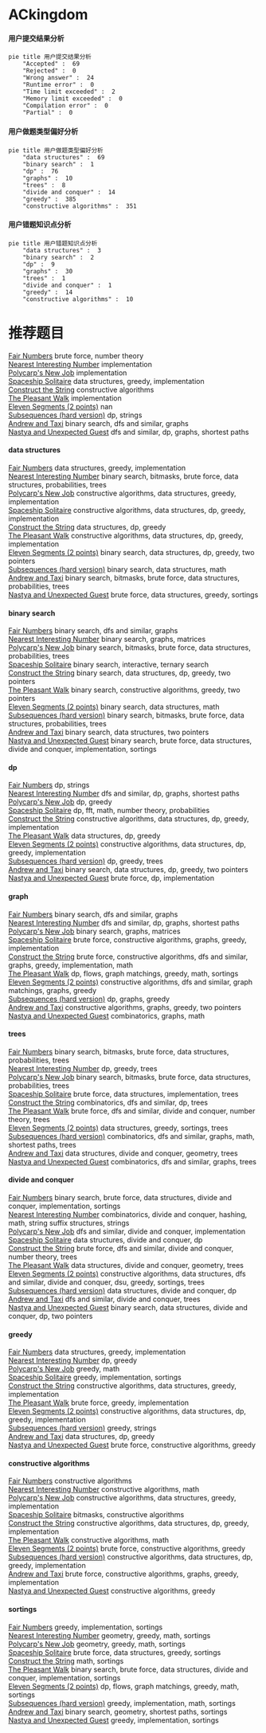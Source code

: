# ACkingdom
<!-- tabs:start -->
#### **用户提交结果分析**

```mermaid
pie title 用户提交结果分析
    "Accepted" :  69
    "Rejected" :  0
    "Wrong answer" :  24
    "Runtime error" :  0
    "Time limit exceeded" :  2
    "Memory limit exceeded" :  0
    "Compilation error" :  0
    "Partial" :  0
```
#### **用户做题类型偏好分析**

```mermaid
pie title 用户做题类型偏好分析
    "data structures" :  69
    "binary search" :  1
    "dp" :  76
    "graphs" :  10
    "trees" :  8
    "divide and conquer" :  14
    "greedy" :  385
    "constructive algorithms" :  351
```
#### **用户错题知识点分析**

```mermaid
pie title 用户错题知识点分析
    "data structures" :  3
    "binary search" :  2
    "dp" :  9
    "graphs" :  30
    "trees" :  1
    "divide and conquer" :  1
    "greedy" :  14
    "constructive algorithms" :  10
```
<!-- tabs:end -->
# 推荐题目
[Fair Numbers](https://codeforces.com/contest/1465/problem/B)		brute force,
                        number theory		  
[Nearest Interesting Number](http://codeforces.com/problemset/problem/1183/A)		implementation		  
[Polycarp's New Job](http://codeforces.com/problemset/problem/1101/E)		implementation		  
[Spaceship Solitaire](http://codeforces.com/problemset/problem/1266/E)		data structures,
                        greedy,
                        implementation		  
[Construct the String](http://codeforces.com/problemset/problem/1335/B)		constructive algorithms		  
[The Pleasant Walk](http://codeforces.com/problemset/problem/1090/M)		implementation		  
[Eleven Segments (2 points)](https://codeforces.com/contest/1164/problem/J)		nan		  
[Subsequences (hard version)](http://codeforces.com/problemset/problem/1183/H)		dp,
                        strings		  
[Andrew and Taxi](http://codeforces.com/problemset/problem/1100/E)		binary search,
                        dfs and similar,
                        graphs		  
[Nastya and Unexpected Guest](https://codeforces.com/contest/1341/problem/E)		dfs and similar,
                        dp,
                        graphs,
                        shortest paths		  
<!-- tabs:start -->
#### **data structures**
[Fair Numbers](http://codeforces.com/problemset/problem/1266/E)		data structures,
                        greedy,
                        implementation		  
[Nearest Interesting Number](http://codeforces.com/problemset/problem/1479/D)		binary search,
                        bitmasks,
                        brute force,
                        data structures,
                        probabilities,
                        trees		  
[Polycarp's New Job](http://codeforces.com/problemset/problem/1393/B)		constructive algorithms,
                        data structures,
                        greedy,
                        implementation		  
[Spaceship Solitaire](https://codeforces.com/contest/1480/problem/D2)		constructive algorithms,
                        data structures,
                        dp,
                        greedy,
                        implementation		  
[Construct the String](http://codeforces.com/problemset/problem/1481/E)		data structures,
                        dp,
                        greedy		  
[The Pleasant Walk](https://codeforces.com/contest/1480/problem/D1)		constructive algorithms,
                        data structures,
                        dp,
                        greedy,
                        implementation		  
[Eleven Segments (2 points)](http://codeforces.com/problemset/problem/1492/C)		binary search,
                        data structures,
                        dp,
                        greedy,
                        two pointers		  
[Subsequences (hard version)](http://codeforces.com/problemset/problem/1490/G)		binary search,
                        data structures,
                        math		  
[Andrew and Taxi](http://codeforces.com/problemset/problem/1479/D)		binary search,
                        bitmasks,
                        brute force,
                        data structures,
                        probabilities,
                        trees		  
[Nastya and Unexpected Guest](http://codeforces.com/problemset/problem/1497/A)		brute force,
                        data structures,
                        greedy,
                        sortings		  
#### **binary search**
[Fair Numbers](http://codeforces.com/problemset/problem/1100/E)		binary search,
                        dfs and similar,
                        graphs		  
[Nearest Interesting Number](http://codeforces.com/problemset/problem/147/B)		binary search,
                        graphs,
                        matrices		  
[Polycarp's New Job](http://codeforces.com/problemset/problem/1479/D)		binary search,
                        bitmasks,
                        brute force,
                        data structures,
                        probabilities,
                        trees		  
[Spaceship Solitaire](https://codeforces.com/contest/1480/problem/C)		binary search,
                        interactive,
                        ternary search		  
[Construct the String](http://codeforces.com/problemset/problem/1492/C)		binary search,
                        data structures,
                        dp,
                        greedy,
                        two pointers		  
[The Pleasant Walk](http://codeforces.com/problemset/problem/1463/D)		binary search,
                        constructive algorithms,
                        greedy,
                        two pointers		  
[Eleven Segments (2 points)](http://codeforces.com/problemset/problem/1490/G)		binary search,
                        data structures,
                        math		  
[Subsequences (hard version)](http://codeforces.com/problemset/problem/1479/D)		binary search,
                        bitmasks,
                        brute force,
                        data structures,
                        probabilities,
                        trees		  
[Andrew and Taxi](http://codeforces.com/problemset/problem/1436/E)		binary search,
                        data structures,
                        two pointers		  
[Nastya and Unexpected Guest](http://codeforces.com/problemset/problem/1461/D)		binary search,
                        brute force,
                        data structures,
                        divide and conquer,
                        implementation,
                        sortings		  
#### **dp**
[Fair Numbers](http://codeforces.com/problemset/problem/1183/H)		dp,
                        strings		  
[Nearest Interesting Number](https://codeforces.com/contest/1341/problem/E)		dfs and similar,
                        dp,
                        graphs,
                        shortest paths		  
[Polycarp's New Job](http://codeforces.com/problemset/problem/1456/E)		dp,
                        greedy		  
[Spaceship Solitaire](http://codeforces.com/problemset/problem/1479/E)		dp,
                        fft,
                        math,
                        number theory,
                        probabilities		  
[Construct the String](https://codeforces.com/contest/1480/problem/D2)		constructive algorithms,
                        data structures,
                        dp,
                        greedy,
                        implementation		  
[The Pleasant Walk](http://codeforces.com/problemset/problem/1481/E)		data structures,
                        dp,
                        greedy		  
[Eleven Segments (2 points)](https://codeforces.com/contest/1480/problem/D1)		constructive algorithms,
                        data structures,
                        dp,
                        greedy,
                        implementation		  
[Subsequences (hard version)](http://codeforces.com/problemset/problem/1481/F)		dp,
                        greedy,
                        trees		  
[Andrew and Taxi](http://codeforces.com/problemset/problem/1492/C)		binary search,
                        data structures,
                        dp,
                        greedy,
                        two pointers		  
[Nastya and Unexpected Guest](https://codeforces.com/contest/1457/problem/C)		brute force,
                        dp,
                        implementation		  
#### **graph**
[Fair Numbers](http://codeforces.com/problemset/problem/1100/E)		binary search,
                        dfs and similar,
                        graphs		  
[Nearest Interesting Number](https://codeforces.com/contest/1341/problem/E)		dfs and similar,
                        dp,
                        graphs,
                        shortest paths		  
[Polycarp's New Job](http://codeforces.com/problemset/problem/147/B)		binary search,
                        graphs,
                        matrices		  
[Spaceship Solitaire](http://codeforces.com/problemset/problem/1481/D)		brute force,
                        constructive algorithms,
                        graphs,
                        greedy,
                        implementation		  
[Construct the String](http://codeforces.com/problemset/problem/1487/C)		brute force,
                        constructive algorithms,
                        dfs and similar,
                        graphs,
                        greedy,
                        implementation,
                        math		  
[The Pleasant Walk](http://codeforces.com/problemset/problem/1437/C)		dp,
                        flows,
                        graph matchings,
                        greedy,
                        math,
                        sortings		  
[Eleven Segments (2 points)](http://codeforces.com/problemset/problem/1470/D)		constructive algorithms,
                        dfs and similar,
                        graph matchings,
                        graphs,
                        greedy		  
[Subsequences (hard version)](http://codeforces.com/problemset/problem/1476/C)		dp,
                        graphs,
                        greedy		  
[Andrew and Taxi](http://codeforces.com/problemset/problem/1304/D)		constructive algorithms,
                        graphs,
                        greedy,
                        two pointers		  
[Nastya and Unexpected Guest](http://codeforces.com/problemset/problem/1475/C)		combinatorics,
                        graphs,
                        math		  
#### **trees**
[Fair Numbers](http://codeforces.com/problemset/problem/1479/D)		binary search,
                        bitmasks,
                        brute force,
                        data structures,
                        probabilities,
                        trees		  
[Nearest Interesting Number](http://codeforces.com/problemset/problem/1481/F)		dp,
                        greedy,
                        trees		  
[Polycarp's New Job](http://codeforces.com/problemset/problem/1479/D)		binary search,
                        bitmasks,
                        brute force,
                        data structures,
                        probabilities,
                        trees		  
[Spaceship Solitaire](http://codeforces.com/problemset/problem/1511/C)		brute force,
                        data structures,
                        implementation,
                        trees		  
[Construct the String](http://codeforces.com/problemset/problem/1499/F)		combinatorics,
                        dfs and similar,
                        dp,
                        trees		  
[The Pleasant Walk](http://codeforces.com/problemset/problem/1491/E)		brute force,
                        dfs and similar,
                        divide and conquer,
                        number theory,
                        trees		  
[Eleven Segments (2 points)](http://codeforces.com/problemset/problem/1466/D)		data structures,
                        greedy,
                        sortings,
                        trees		  
[Subsequences (hard version)](http://codeforces.com/problemset/problem/1495/D)		combinatorics,
                        dfs and similar,
                        graphs,
                        math,
                        shortest paths,
                        trees		  
[Andrew and Taxi](http://codeforces.com/problemset/problem/1303/G)		data structures,
                        divide and conquer,
                        geometry,
                        trees		  
[Nastya and Unexpected Guest](http://codeforces.com/problemset/problem/1454/E)		combinatorics,
                        dfs and similar,
                        graphs,
                        trees		  
#### **divide and conquer**
[Fair Numbers](http://codeforces.com/problemset/problem/1461/D)		binary search,
                        brute force,
                        data structures,
                        divide and conquer,
                        implementation,
                        sortings		  
[Nearest Interesting Number](http://codeforces.com/problemset/problem/1466/G)		combinatorics,
                        divide and conquer,
                        hashing,
                        math,
                        string suffix structures,
                        strings		  
[Polycarp's New Job](http://codeforces.com/problemset/problem/1490/D)		dfs and similar,
                        divide and conquer,
                        implementation		  
[Spaceship Solitaire](https://codeforces.com/contest/1483/problem/C)		data structures,
                        divide and conquer,
                        dp		  
[Construct the String](http://codeforces.com/problemset/problem/1491/E)		brute force,
                        dfs and similar,
                        divide and conquer,
                        number theory,
                        trees		  
[The Pleasant Walk](http://codeforces.com/problemset/problem/1303/G)		data structures,
                        divide and conquer,
                        geometry,
                        trees		  
[Eleven Segments (2 points)](http://codeforces.com/problemset/problem/1494/D)		constructive algorithms,
                        data structures,
                        dfs and similar,
                        divide and conquer,
                        dsu,
                        greedy,
                        sortings,
                        trees		  
[Subsequences (hard version)](http://codeforces.com/problemset/problem/1482/E)		data structures,
                        divide and conquer,
                        dp		  
[Andrew and Taxi](http://codeforces.com/problemset/problem/566/C)		dfs and similar,
                        divide and conquer,
                        trees		  
[Nastya and Unexpected Guest](http://codeforces.com/problemset/problem/1428/F)		binary search,
                        data structures,
                        divide and conquer,
                        dp,
                        two pointers		  
#### **greedy**
[Fair Numbers](http://codeforces.com/problemset/problem/1266/E)		data structures,
                        greedy,
                        implementation		  
[Nearest Interesting Number](http://codeforces.com/problemset/problem/1456/E)		dp,
                        greedy		  
[Polycarp's New Job](http://codeforces.com/problemset/problem/1388/B)		greedy,
                        math		  
[Spaceship Solitaire](http://codeforces.com/problemset/problem/1480/B)		greedy,
                        implementation,
                        sortings		  
[Construct the String](http://codeforces.com/problemset/problem/1393/B)		constructive algorithms,
                        data structures,
                        greedy,
                        implementation		  
[The Pleasant Walk](http://codeforces.com/problemset/problem/1481/B)		brute force,
                        greedy,
                        implementation		  
[Eleven Segments (2 points)](https://codeforces.com/contest/1480/problem/D2)		constructive algorithms,
                        data structures,
                        dp,
                        greedy,
                        implementation		  
[Subsequences (hard version)](http://codeforces.com/problemset/problem/1481/A)		greedy,
                        strings		  
[Andrew and Taxi](http://codeforces.com/problemset/problem/1481/E)		data structures,
                        dp,
                        greedy		  
[Nastya and Unexpected Guest](http://codeforces.com/problemset/problem/1481/C)		brute force,
                        constructive algorithms,
                        greedy		  
#### **constructive algorithms**
[Fair Numbers](http://codeforces.com/problemset/problem/1335/B)		constructive algorithms		  
[Nearest Interesting Number](http://codeforces.com/problemset/problem/1450/C2)		constructive algorithms,
                        math		  
[Polycarp's New Job](http://codeforces.com/problemset/problem/1393/B)		constructive algorithms,
                        data structures,
                        greedy,
                        implementation		  
[Spaceship Solitaire](https://codeforces.com/contest/1480/problem/E)		bitmasks,
                        constructive algorithms		  
[Construct the String](https://codeforces.com/contest/1480/problem/D2)		constructive algorithms,
                        data structures,
                        dp,
                        greedy,
                        implementation		  
[The Pleasant Walk](http://codeforces.com/problemset/problem/1447/A)		constructive algorithms,
                        math		  
[Eleven Segments (2 points)](http://codeforces.com/problemset/problem/1481/C)		brute force,
                        constructive algorithms,
                        greedy		  
[Subsequences (hard version)](https://codeforces.com/contest/1480/problem/D1)		constructive algorithms,
                        data structures,
                        dp,
                        greedy,
                        implementation		  
[Andrew and Taxi](http://codeforces.com/problemset/problem/1481/D)		brute force,
                        constructive algorithms,
                        graphs,
                        greedy,
                        implementation		  
[Nastya and Unexpected Guest](http://codeforces.com/problemset/problem/1493/A)		constructive algorithms,
                        greedy		  
#### **sortings**
[Fair Numbers](http://codeforces.com/problemset/problem/1480/B)		greedy,
                        implementation,
                        sortings		  
[Nearest Interesting Number](https://codeforces.com/contest/1496/problem/C)		geometry,
                        greedy,
                        math,
                        sortings		  
[Polycarp's New Job](http://codeforces.com/problemset/problem/1495/A)		geometry,
                        greedy,
                        math,
                        sortings		  
[Spaceship Solitaire](http://codeforces.com/problemset/problem/1497/A)		brute force,
                        data structures,
                        greedy,
                        sortings		  
[Construct the String](http://codeforces.com/problemset/problem/1427/A)		math,
                        sortings		  
[The Pleasant Walk](http://codeforces.com/problemset/problem/1461/D)		binary search,
                        brute force,
                        data structures,
                        divide and conquer,
                        implementation,
                        sortings		  
[Eleven Segments (2 points)](http://codeforces.com/problemset/problem/1437/C)		dp,
                        flows,
                        graph matchings,
                        greedy,
                        math,
                        sortings		  
[Subsequences (hard version)](http://codeforces.com/problemset/problem/1473/A)		greedy,
                        implementation,
                        math,
                        sortings		  
[Andrew and Taxi](http://codeforces.com/problemset/problem/1486/B)		binary search,
                        geometry,
                        shortest paths,
                        sortings		  
[Nastya and Unexpected Guest](http://codeforces.com/problemset/problem/1480/B)		greedy,
                        implementation,
                        sortings		  
<!-- tabs:end -->
